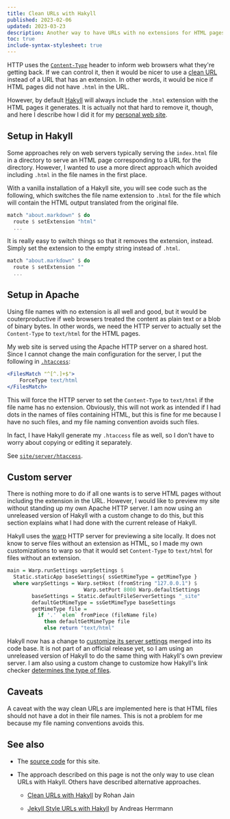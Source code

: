 ```yaml
---
title: Clean URLs with Hakyll
published: 2023-02-06
updated: 2023-03-23
description: Another way to have URLs with no extensions for HTML pages with Hakyll.
toc: true
include-syntax-stylesheet: true
---
```


HTTP uses the [`Content-Type`] header to inform web browsers what they're getting back.
If we can control it, then it would be nicer to use a [clean URL] instead of a URL
that has an extension.  In other words, it would be nice if HTML pages did not
have `.html` in the URL.

However, by default [Hakyll] will always include the `.html` extension
with the HTML pages it generates.  It is actually not that hard to remove it, though,
and here I describe how I did it for my [personal web site](https://chungyc.org/).

[`Content-Type`]: https://developer.mozilla.org/en-US/docs/Web/HTTP/Headers/Content-Type
[clean URL]: https://en.wikipedia.org/wiki/Clean_URL
[Hakyll]: https://jaspervdj.be/hakyll/

## Setup in Hakyll

Some approaches rely on web servers typically serving the `index.html` file in a directory
to serve an HTML page corresponding to a URL for the directory.  However, I wanted to use
a more direct approach which avoided including `.html` in the file names in the first place.

With a vanilla installation of a Hakyll site, you will see code such as the following,
which switches the file name extension to `.html` for the file which will contain the
HTML output translated from the original file.

```haskell
match "about.markdown" $ do
  route $ setExtension "html"
  ...
```

It is really easy to switch things so that it removes the extension, instead.
Simply set the extension to the empty string instead of `.html`.

```haskell
match "about.markdown" $ do
  route $ setExtension ""
  ...
```

## Setup in Apache

Using file names with no extension is all well and good, but it would be couterproductive
if web browsers treated the content as plain text or a blob of binary bytes.
In other words, we need the HTTP server to actually set the `Content-Type` to `text/html` for the HTML pages.

My web site is served using the Apache HTTP server on a shared host.
Since I cannot change the main configuration for the server, I put the following in [`.htaccess`]:

```apache
<FilesMatch "^[^.]+$">
    ForceType text/html
</FilesMatch>
```

This will force the HTTP server to set the `Content-Type` to `text/html` if the file name has no extension.
Obviously, this will not work as intended if I had dots in the names of files containing HTML,
but this is fine for me because I have no such files, and my file naming convention avoids such files.

In fact, I have Hakyll generate my `.htaccess` file as well,
so I don't have to worry about copying or editing it separately.

See [`site/server/htaccess`].

[`.htaccess`]: https://httpd.apache.org/docs/2.4/howto/htaccess.html
[`site/server/htaccess`]: https://github.com/chungyc/site-personal/blob/main/site/server/htaccess

## Custom server

There is nothing more to do if all one wants is
to serve HTML pages without including the extension in the URL.
However, I would like to preview my site without standing up my own Apache HTTP server.
I am now using an unreleased version of Hakyll with a custom change to do this,
but this section explains what I had done with the current release of Hakyll.

Hakyll uses the [warp] HTTP server for previewing a site locally.
It does not know to serve files without an extension as HTML,
so I made my own customizations to warp so that it would set `Content-Type` to `text/html`
for files without an extension.

```haskell
main = Warp.runSettings warpSettings $
  Static.staticApp baseSettings{ ssGetMimeType = getMimeType }
  where warpSettings = Warp.setHost (fromString "127.0.0.1") $
                         Warp.setPort 8000 Warp.defaultSettings
        baseSettings = Static.defaultFileServerSettings "_site"
        defaultGetMimeType = ssGetMimeType baseSettings
        getMimeType file =
          if '.' `elem` fromPiece (fileName file)
            then defaultGetMimeType file
            else return "text/html"
```

Hakyll now has a change to [customize its server settings] merged into its code base.
It is not part of an official release yet, so I am using an unreleased version
of Hakyll to do the same thing with Hakyll's own preview server.
I am also using a custom change to customize how Hakyll's link checker
[determines the type of files].

[warp]: https://hackage.haskell.org/package/warp
[customize its server settings]: https://github.com/jaspervdj/hakyll/commit/a7e7e52302fd38130ac5ceb677d81bff82af45d6
[determines the type of files]: https://github.com/jaspervdj/hakyll/pull/973

## Caveats

A caveat with the way clean URLs are implemented here is that
HTML files should not have a dot in their file names.
This is not a problem for me because my file naming conventions avoids this.

## See also

*   The [source code](https://github.com/chungyc/site-personal) for this site.

*   The approach described on this page is not the only way to use clean URLs with Hakyll.
    Others have described alternative approaches.

    *   [Clean URLs with Hakyll](https://www.rohanjain.in/hakyll-clean-urls/) by Rohan Jain

    *   [Jekyll Style URLs with Hakyll](http://aherrmann.github.io/programming/2016/01/31/jekyll-style-urls-with-hakyll/index.html) by Andreas Herrmann
